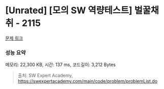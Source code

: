 # [Unrated] [모의 SW 역량테스트] 벌꿀채취 - 2115 

[문제 링크](https://swexpertacademy.com/main/code/problem/problemDetail.do?contestProbId=AV5V4A46AdIDFAWu) 

### 성능 요약

메모리: 22,300 KB, 시간: 137 ms, 코드길이: 3,212 Bytes



> 출처: SW Expert Academy, https://swexpertacademy.com/main/code/problem/problemList.do